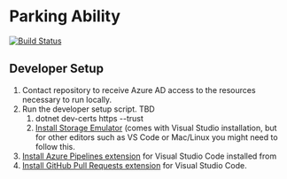 # Parking Ability

[![Build Status](https://dev.azure.com/ParkingAbility/Parking%20Ability/_apis/build/status/stack111.parkingability?branchName=master)](https://dev.azure.com/ParkingAbility/Parking%20Ability/_build/latest?definitionId=1&branchName=master)

## Developer Setup

1. Contact repository to receive Azure AD access to the resources necessary to run locally.
2. Run the developer setup script. TBD
   1. dotnet dev-certs https --trust
   2. [Install Storage Emulator](https://docs.microsoft.com/en-us/azure/storage/common/storage-use-emulator) (comes with Visual Studio installation, but for other editors such as VS Code or Mac/Linux you might need to follow this.
3. [Install Azure Pipelines extension](https://marketplace.visualstudio.com/items?itemName=ms-azure-devops.azure-pipelines) for Visual Studio Code installed from
4. [Install GitHub Pull Requests extension](https://marketplace.visualstudio.com/items?itemName=GitHub.vscode-pull-request-github) for Visual Studio Code.
